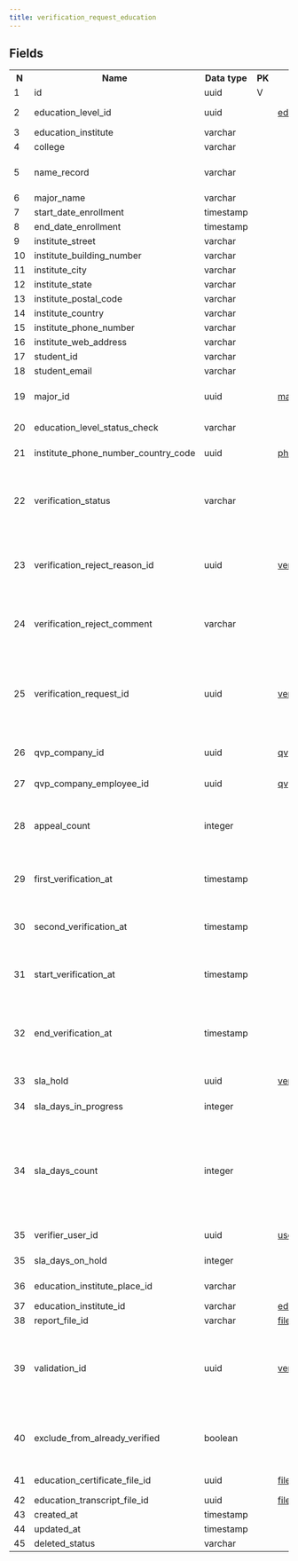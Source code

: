 ```yaml
---
title: verification_request_education 
---
```


## Fields

<table style="width: 100%">
    <colgroup>
       <col span="1" style="width: 3%;"/>
       <col span="1" style="width: 12%;"/>
       <col span="1" style="width: 10%;"/>
       <col span="1" style="width: 3%;"/>
       <col span="1" style="width: 12%;"/>
       <col span="1" style="width: 60%;"/>
    </colgroup>
  <tr>
    <th>N</th>
    <th>Name</th>
    <th>Data type</th>
    <th>PK</th>
    <th>FK</th>
    <th>Description</th>
  </tr>
<tr><td>1</td><td>id</td><td>uuid</td><td>V</td><td></td><td></td></tr>
<tr><td>2</td><td>education_level_id</td><td>uuid</td><td></td><td><a href="education_levels.md">education_levels</a></td><td>One of: Diploma, Bachelor, Masters, Doctoral</td></tr>
<tr><td>3</td><td>education_institute</td><td>varchar</td><td></td><td></td><td>Name of education institute</td></tr>
<tr><td>4</td><td>college</td><td>varchar</td><td></td><td></td><td>Name of the college</td></tr>
<tr><td>5</td><td>name_record</td><td>varchar</td><td></td><td></td><td>Aplicant (former student) name as it is written in the educ. certificate</td></tr>
<tr><td>6</td><td>major_name</td><td>varchar</td><td></td><td></td><td>Major (specialization)</td></tr>
<tr><td>7</td><td>start_date_enrollment</td><td>timestamp</td><td></td><td></td><td></td></tr>
<tr><td>8</td><td>end_date_enrollment</td><td>timestamp</td><td></td><td></td><td></td></tr>
<tr><td>9</td><td>institute_street</td><td>varchar</td><td></td><td></td><td></td></tr>
<tr><td>10</td><td>institute_building_number</td><td>varchar</td><td></td><td></td><td></td></tr>
<tr><td>11</td><td>institute_city</td><td>varchar</td><td></td><td></td><td></td></tr>
<tr><td>12</td><td>institute_state</td><td>varchar</td><td></td><td></td><td></td></tr>
<tr><td>13</td><td>institute_postal_code</td><td>varchar</td><td></td><td></td><td></td></tr>
<tr><td>14</td><td>institute_country</td><td>varchar</td><td></td><td></td><td></td></tr>
<tr><td>15</td><td>institute_phone_number</td><td>varchar</td><td></td><td></td><td></td></tr>
<tr><td>16</td><td>institute_web_address</td><td>varchar</td><td></td><td></td><td></td></tr>
<tr><td>17</td><td>student_id</td><td>varchar</td><td></td><td></td><td>Institute's internal student id</td></tr>
<tr><td>18</td><td>student_email</td><td>varchar</td><td></td><td></td><td></td></tr>
<tr><td>19</td><td>major_id</td><td>uuid</td><td></td><td><a href="majors.md">majors</a></td><td>A Major from internal list of majors that has been mapped to this edu. cert. </td></tr>
<tr><td>20</td><td>education_level_status_check</td><td>varchar</td><td></td><td></td><td>one of: Incompatible, Compatible, Unable to verify</td></tr>
<tr><td>21</td><td>institute_phone_number_country_code</td><td>uuid</td><td></td><td><a href="phone_country_codes.md">phone_country_codes</a></td><td>Institute phone country code</td></tr>
<tr><td>22</td><td>verification_status</td><td>varchar</td><td></td><td></td><td>One of: DRAFT, PENDING, IN_PROGRESS, FOR_UPDATE, UPDATED, ON_HOLD, VERIFIED, UNABLE_TO_VERIFY, REJECTED, WITHDRAWN</td></tr>
<tr><td>23</td><td>verification_reject_reason_id</td><td>uuid</td><td></td><td><a href="verification_reject_reasons.md">verification_reject_reasons</a></td><td>Nullable. When verification_status is REJECTED or UNABLE_TO_VERIFY, a reject reason is required.</td></tr>
<tr><td>24</td><td>verification_reject_comment</td><td>varchar</td><td></td><td></td><td>If verification_reject_reason_id is set and it requires comment, the comment is specified here.</td></tr>
<tr><td>25</td><td>verification_request_id</td><td>uuid</td><td></td><td><a href="verification_requests.md">verification_requests</a></td><td>TODO: Verification request that this record is connected to. There is a reverse reference - from verification_request to this table. Cardinality - 1:1 Remove this field?</td></tr>
<tr><td>26</td><td>qvp_company_id</td><td>uuid</td><td></td><td><a href="qvp_companies.md">qvp_companies</a></td><td>The company that is assigned to verify this request</td></tr>
<tr><td>27</td><td>qvp_company_employee_id</td><td>uuid</td><td></td><td><a href="qvp_company_employees.md">qvp_company_employees</a></td><td>QVP company employee assigned to this request</td></tr>
<tr><td>28</td><td>appeal_count</td><td>integer</td><td></td><td></td><td>Count of appeals. An 'appeal' is when the applicant appeals to verify education again after an unsuccessful attempt.</td></tr>
<tr><td>29</td><td>first_verification_at</td><td>timestamp</td><td></td><td></td><td>Same as 'end_verification_at' when verification is done for the first time.</td></tr>
<tr><td>30</td><td>second_verification_at</td><td>timestamp</td><td></td><td></td><td>Same as 'end_verification_at' when verification is done for the second time.</td></tr>
<tr><td>31</td><td>start_verification_at</td><td>timestamp</td><td></td><td></td><td>Date and time when verification started - verificaton_status became PENDING</td></tr>
<tr><td>32</td><td>end_verification_at</td><td>timestamp</td><td></td><td></td><td>Date and time when verification finished - verification_status became one of: VERIFIED, UNABLE_TO_VERIFY, REJECTED, WITHDRAWN</td></tr>
<tr><td>33</td><td>sla_hold</td><td>uuid</td><td></td><td><a href="verification_request_sla_holds.md">verification_request_sla_holds</a></td><td>description of a hold if one exists for this verification</td></tr>
<tr><td>34</td><td>sla_days_in_progress</td><td>integer</td><td></td><td></td><td>recalculated and updated every day</td></tr>
<tr><td>34</td><td>sla_days_count</td><td>integer</td><td></td><td></td><td>Number of days that this vr is in verification - from setting PENDING status to setting one of the final statuses: VERIFIED, UNABLE_TO_VERIFY, REJECTED, WITHDRAWN. This attribute is recalculated daily</td></tr>
<tr><td>35</td><td>verifier_user_id</td><td>uuid</td><td></td><td><a href="users.md">users</a></td><td>The user that was doing the verification</td></tr>
<tr><td>35</td><td>sla_days_on_hold</td><td>integer</td><td></td><td></td><td>recalculated and updated every day</td></tr>
<tr><td>36</td><td>education_institute_place_id</td><td>varchar</td><td></td><td></td><td>Google places Place id if applicable</td></tr>
<tr><td>37</td><td>education_institute_id</td><td>varchar</td><td></td><td><a href="education_institutes.md">education_institutes</a></td><td>Matching education institute</td></tr>
<tr><td>38</td><td>report_file_id</td><td>varchar</td><td></td><td><a href="file_storage.md">file_storage</a></td><td>verification report</td></tr>
<tr><td>39</td><td>validation_id</td><td>uuid</td><td></td><td><a href="verification_request_validations.md">verification_request_validations</a></td><td>Reference to the most recent validation object - details of validation of this request. There can be more than 1 validation per request. This field points to the most recent one.</td></tr>
<tr><td>40</td><td>exclude_from_already_verified</td><td>boolean</td><td></td><td></td><td>TODO: does it mean that this request should be excluded from already verified and verified once more? Old field?</td></tr>
<tr><td>41</td><td>education_certificate_file_id</td><td>uuid</td><td></td><td><a href="file_storage.md">file_storage</a></td><td>Attachment - education certificate</td></tr>
<tr><td>42</td><td>education_transcript_file_id</td><td>uuid</td><td></td><td><a href="file_storage.md">file_storage</a></td><td>Attachment - transcript</td></tr>
<tr><td>43</td><td>created_at</td><td>timestamp</td><td></td><td></td><td></td></tr>
<tr><td>44</td><td>updated_at</td><td>timestamp</td><td></td><td></td><td></td></tr>
<tr><td>45</td><td>deleted_status</td><td>varchar</td><td></td><td></td><td>ACTIVE, DELETED</td></tr>

</table>